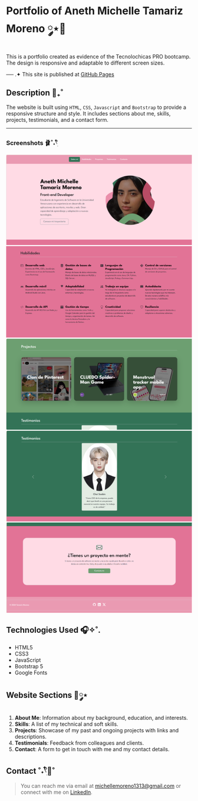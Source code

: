 # Portfolio of Aneth Michelle Tamariz Moreno ༘⋆🌷
This is a portfolio created as evidence of the Tecnolochicas PRO bootcamp. The design is responsive and adaptable to different screen sizes.

── .✦ This site is published at [GitHub Pages](https://fairyofshampoo.github.io) 

## Description 💭₊˚
The website is built using `HTML`, `CSS`, `Javascript` and `Bootstrap` to provide a responsive structure and style. It includes sections about me, skills, projects, testimonials, and a contact form.

***

### Screenshots 🩰˚˖𓍢ִ໋ 
![alt text](/assets/image.png)
![alt text](/assets/skills.png)
![alt text](/assets/projects.png)
![alt text](/assets/testimonials.png)
![alt text](/assets/contact.png)

## Technologies Used 🎧✧˚.

* HTML5
* CSS3
* JavaScript
* Bootstrap 5
* Google Fonts

## Website Sections 🎀༘⋆

1. **About Me**: Information about my background, education, and interests.
2. **Skills**: A list of my technical and soft skills.
3. **Projects**: Showcase of my past and ongoing projects with links and descriptions.
4. **Testimonials**: Feedback from colleagues and clients.
5. **Contact**: A form to get in touch with me and my contact details.


## Contact ˚˖𓍢ִ໋🦢˚
>You can reach me via email at michellemoreno1313@gmail.com or connect with me on [LinkedIn](https://www.linkedin.com/in/michelletamariz/).